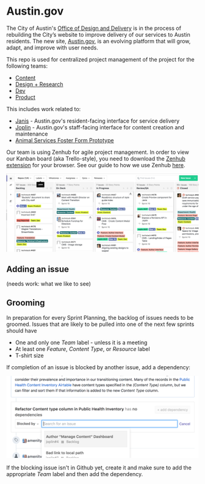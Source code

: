 # Austin.gov 
The City of Austin's [Office of Design and Delivery](http://odd.austintexas.io/) is in the process of rebuilding the City’s website to improve delivery of our services to Austin residents. The new site, [Austin.gov](http://alpha.austin.gov/), is an evolving platform that will grow, adapt, and improve with user needs.

This repo is used for centralized project management of the project for the following teams:
  - [Content](https://github.com/cityofaustin/techstack#boards?labels=team%3A%20content)
  - [Design + Research](https://github.com/cityofaustin/techstack#boards?labels=team%3A%20design%2Fresearch&repos=118780243)
  - [Dev](https://github.com/cityofaustin/techstack#boards?labels=team%3A%20dev)
  - [Product](https://github.com/cityofaustin/techstack#boards?labels=team%3A%20product)

This includes work related to:
  - [Janis](https://github.com/cityofaustin/janis) - Austin.gov's resident-facing interface for service delivery
  - [Joplin](https://github.com/cityofaustin/joplin) - Austin.gov's staff-facing interface for content creation and maintenance
  - [Animal Services Foster Form Prototype](https://github.com/cityofaustin/prototypeform)

Our team is using Zenhub for agile project management. In order to view our Kanban board (aka Trello-style), you need to download the [Zenhub extension](https://www.zenhub.com/extension) for your browser. See our guide to how we use Zenhub [here](https://docs.google.com/presentation/d/1HUC70Tlf41XKe_ESRJMWcPlpTdpiKeld_lTRNoLC7Y4/edit#slide=id.p). 

![](/img/zenhub_board.png)

## Adding an issue
(needs work: what we like to see)

## Grooming

In preparation for every Sprint Planning, the backlog of issues needs to be groomed. Issues that are likely to be pulled into one of the next few sprints should have
  - One and only one _Team_ label - unless it is a meeting
  - At least one _Feature_, _Content Type_, or _Resource_ label
  - T-shirt size

If completion of an issue is blocked by another issue, add a dependency:

![](/img/dependency.png)

If the blocking issue isn't in Github yet, create it and make sure to add the appropriate _Team_ label and then add the dependency. 
